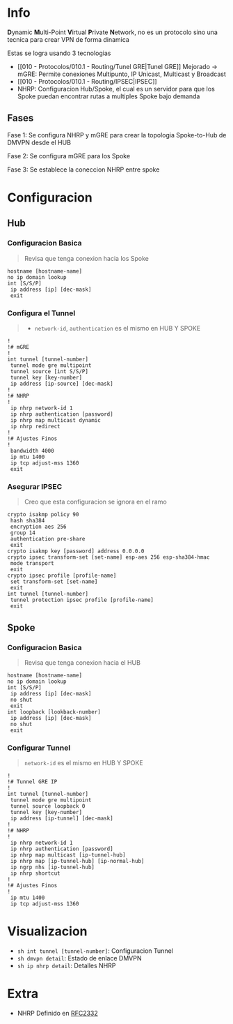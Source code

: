 # Info
**D**ynamic **M**ulti-Point **V**irtual **P**rivate **N**etwork, no es un protocolo sino una tecnica para crear VPN de forma dinamica

Estas se logra usando 3 tecnologias
- [[010 - Protocolos/010.1 - Routing/Tunel GRE|Tunel GRE]] Mejorado -> mGRE: Permite conexiones Multipunto, IP Unicast, Multicast y Broadcast
- [[010 - Protocolos/010.1 - Routing/IPSEC|IPSEC]]
- NHRP: Configuracion Hub/Spoke, el cual es un servidor para que los Spoke puedan encontrar rutas a multiples Spoke bajo demanda

## Fases
Fase 1: Se configura NHRP y mGRE para crear la topologia Spoke-to-Hub de DMVPN desde el HUB

Fase 2: Se configura mGRE para los Spoke

Fase 3: Se establece la coneccion NHRP entre spoke

# Configuracion
## Hub
### Configuracion Basica
> Revisa que tenga conexion hacia los Spoke
```
hostname [hostname-name]
no ip domain lookup
int [S/S/P]
 ip address [ip] [dec-mask]
 exit
```

### Configura el Tunnel
> - `network-id`, `authentication` es el mismo en HUB Y SPOKE
```
!
!# mGRE
!
int tunnel [tunnel-number]
 tunnel mode gre multipoint
 tunnel source [int S/S/P] 
 tunnel key [key-number]
 ip address [ip-source] [dec-mask]
!
!# NHRP
!
 ip nhrp network-id 1
 ip nhrp authentication [password]
 ip nhrp map multicast dynamic
 ip nhrp redirect
!
!# Ajustes Finos
!
 bandwidth 4000
 ip mtu 1400
 ip tcp adjust-mss 1360
 exit
```

### Asegurar IPSEC
> Creo que esta configuracion se ignora en el ramo
```
crypto isakmp policy 90
 hash sha384
 encryption aes 256
 group 14
 authentication pre-share
 exit
crypto isakmp key [password] address 0.0.0.0
crypto ipsec transform-set [set-name] esp-aes 256 esp-sha384-hmac
 mode transport
 exit
crypto ipsec profile [profile-name]
 set transform-set [set-name]
 exit
int tunnel [tunnel-number]
 tunnel protection ipsec profile [profile-name]
 exit
```

## Spoke
### Configuracion Basica
> Revisa que tenga conexion hacia el HUB
```
hostname [hostname-name]
no ip domain lookup
int [S/S/P]
 ip address [ip] [dec-mask]
 no shut
 exit
int loopback [lookback-number]
 ip address [ip] [dec-mask]
 no shut
 exit
```

### Configurar Tunnel
> `network-id` es el mismo en HUB Y SPOKE
```
!
!# Tunnel GRE IP
!
int tunnel [tunnel-number]
 tunnel mode gre multipoint
 tunnel source loopback 0
 tunnel key [key-number]
 ip address [ip-tunnel] [dec-mask]
!
!# NHRP
!
 ip nhrp network-id 1
 ip nhrp authentication [password]
 ip nhrp map multicast [ip-tunnel-hub]
 ip nhrp map [ip-tunnel-hub] [ip-normal-hub]
 ip ngrp nhs [ip-tunnel-hub]
 ip nhrp shortcut
!
!# Ajustes Finos
!
 ip mtu 1400
 ip tcp adjust-mss 1360
```

# Visualizacion
- `sh int tunnel [tunnel-number]`: Configuracion Tunnel
- `sh dmvpn detail`: Estado de enlace DMVPN
- `sh ip nhrp detail`: Detalles NHRP

# Extra
- NHRP Definido en [RFC2332](https://datatracker.ietf.org/doc/html/rfc2332)